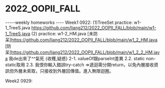 # 2022_OOPII_FALL
-----weekly homeworks ----
Week1 0922:
(1)TreeSet practice:  w1-1_TreeS.java
https://github.com/liang212/2022_OOPII_FALL/blob/main/w1-1_TreeS.java
(2) practice:  w1-2_HM.java
[未防呆]https://github.com/liang212/2022_OOPII_FALL/blob/main/w1_2_HM.java
[防呆]https://github.com/liang212/2022_OOPII_FALL/blob/main/w1_2_2_HM.java
我de出來了^^氣死
{收穫,疑惑}
2-1. valueOf跟parseInt差異
2.2. static non-static取用
2.3. 我恨你輸入錯誤try-catch =>遞迴需分開return，以免內層接收資訊但外層未索取，只接收到外層回傳值。進入無限迴圈。

Week2 0929:
